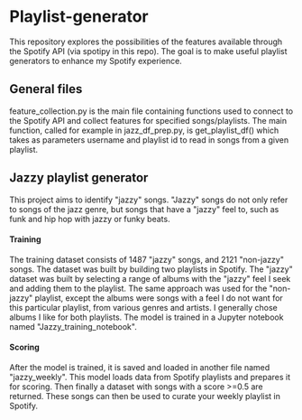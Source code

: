 # Playlist-generator
This repository explores the possibilities of the features available through the Spotify API (via spotipy in this repo). The goal is to make useful playlist generators to enhance my Spotify experience.

## General files

feature_collection.py is the main file containing functions used to connect to the Spotify API and collect features for specified songs/playlists. The main function, called for example in jazz_df_prep.py, is get_playlist_df() which takes as parameters username and playlist id to read in songs from a given playlist. 

## Jazzy playlist generator

This project aims to identify "jazzy" songs. "Jazzy" songs do not only refer to songs of the jazz genre, but songs that have a "jazzy" feel to, such as funk and hip hop with jazzy or funky beats. 

#### Training

The training dataset consists of 1487 "jazzy" songs, and 2121 "non-jazzy" songs. The dataset was built by building two playlists in Spotify. The "jazzy" dataset was built by selecting a range of albums with the "jazzy" feel I seek and adding them to the playlist. The same approach was used for the "non-jazzy" playlist, except the albums were songs with a feel I do not want for this particular playlist, from various genres and artists. I generally chose albums I like for both playlists. The model is trained in a Jupyter notebook named "Jazzy_training_notebook".

#### Scoring

After the model is trained, it is saved and loaded in another file named "jazzy_weekly". This model loads data from Spotify playlists and prepares it for scoring. Then finally a dataset with songs with a score >=0.5 are returned. These songs can then be used to curate your weekly playlist in Spotify.

